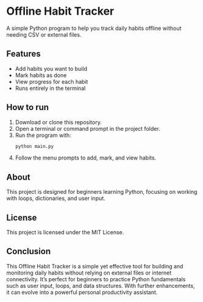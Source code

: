 # Offline Habit Tracker

A simple Python program to help you track daily habits offline without needing CSV or external files.

## Features

- Add habits you want to build
- Mark habits as done
- View progress for each habit
- Runs entirely in the terminal

## How to run

1. Download or clone this repository.
2. Open a terminal or command prompt in the project folder.
3. Run the program with:
   ```bash
   python main.py
  4. Follow the menu prompts to add, mark, and view habits.

## About
This project is designed for beginners learning Python, focusing on working with loops, dictionaries, and user input.



## License
This project is licensed under the MIT License.

## Conclusion
This Offline Habit Tracker is a simple yet effective tool for building and monitoring daily habits without relying on external files or internet connectivity. It’s perfect for beginners to practice Python fundamentals such as user input, loops, and data structures. With further enhancements, it can evolve into a powerful personal productivity assistant.




